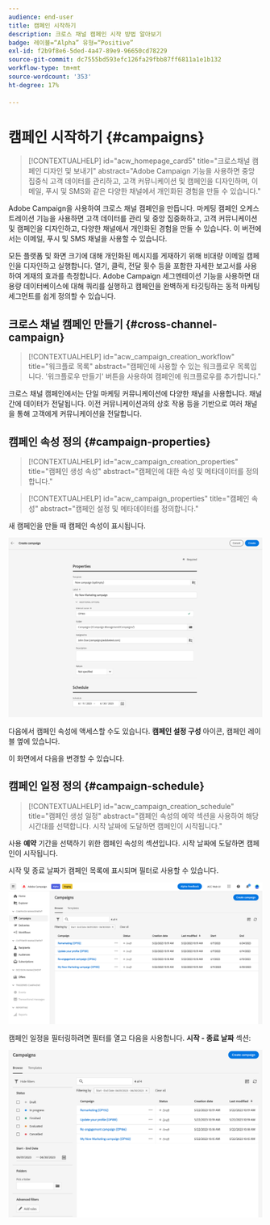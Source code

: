 ```yaml
---
audience: end-user
title: 캠페인 시작하기
description: 크로스 채널 캠페인 시작 방법 알아보기
badge: 레이블=“Alpha” 유형=“Positive”
exl-id: f2b9f8e6-5ded-4a47-89e9-96650cd78229
source-git-commit: dc7555bd593efc126fa29fbb87ff6811a1e1b132
workflow-type: tm+mt
source-wordcount: '353'
ht-degree: 17%

---
```


# 캠페인 시작하기 {#campaigns}

>[!CONTEXTUALHELP]
>id="acw_homepage_card5"
>title="크로스채널 캠페인 디자인 및 보내기"
>abstract="Adobe Campaign 기능을 사용하면 중앙 집중식 고객 데이터를 관리하고, 고객 커뮤니케이션 및 캠페인을 디자인하며, 이메일, 푸시 및 SMS와 같은 다양한 채널에서 개인화된 경험을 만들 수 있습니다."

Adobe Campaign을 사용하여 크로스 채널 캠페인을 만듭니다. 마케팅 캠페인 오케스트레이션 기능을 사용하면 고객 데이터를 관리 및 중앙 집중화하고, 고객 커뮤니케이션 및 캠페인을 디자인하고, 다양한 채널에서 개인화된 경험을 만들 수 있습니다. 이 버전에서는 이메일, 푸시 및 SMS 채널을 사용할 수 있습니다.

모든 플랫폼 및 화면 크기에 대해 개인화된 메시지를 게재하기 위해 비대량 이메일 캠페인을 디자인하고 실행합니다.
열기, 클릭, 전달 횟수 등을 포함한 자세한 보고서를 사용하여 게재의 효과를 측정합니다. Adobe Campaign 세그멘테이션 기능을 사용하면 대용량 데이터베이스에 대해 쿼리를 실행하고 캠페인을 완벽하게 타깃팅하는 동적 마케팅 세그먼트를 쉽게 정의할 수 있습니다.

## 크로스 채널 캠페인 만들기 {#cross-channel-campaign}


>[!CONTEXTUALHELP]
>id="acw_campaign_creation_workflow"
>title="워크플로 목록"
>abstract="캠페인에 사용할 수 있는 워크플로우 목록입니다. &#39;워크플로우 만들기&#39; 버튼을 사용하여 캠페인에 워크플로우를 추가합니다."

크로스 채널 캠페인에서는 단일 마케팅 커뮤니케이션에 다양한 채널을 사용합니다. 채널 간에 데이터가 전달됩니다. 이전 커뮤니케이션과의 상호 작용 등을 기반으로 여러 채널을 통해 고객에게 커뮤니케이션을 전달합니다.

## 캠페인 속성 정의 {#campaign-properties}

>[!CONTEXTUALHELP]
>id="acw_campaign_creation_properties"
>title="캠페인 생성 속성"
>abstract="캠페인에 대한 속성 및 메타데이터를 정의합니다."

>[!CONTEXTUALHELP]
>id="acw_campaign_properties"
>title="캠페인 속성"
>abstract="캠페인 설정 및 메타데이터를 정의합니다."

새 캠페인을 만들 때 캠페인 속성이 표시됩니다.

![캠페인 속성 정의](assets/campaign-properties.png)

다음에서 캠페인 속성에 액세스할 수도 있습니다. **캠페인 설정 구성** 아이콘, 캠페인 레이블 옆에 있습니다.

이 화면에서 다음을 변경할 수 있습니다.



## 캠페인 일정 정의 {#campaign-schedule}

>[!CONTEXTUALHELP]
>id="acw_campaign_creation_schedule"
>title="캠페인 생성 일정"
>abstract="캠페인 속성의 예약 섹션을 사용하여 해당 시간대를 선택합니다. 시작 날짜에 도달하면 캠페인이 시작됩니다."

사용 **예약** 기간을 선택하기 위한 캠페인 속성의 섹션입니다. 시작 날짜에 도달하면 캠페인이 시작됩니다.

시작 및 종료 날짜가 캠페인 목록에 표시되며 필터로 사용할 수 있습니다.

![캠페인 목록](assets/campaign-list.png)

캠페인 일정을 필터링하려면 필터를 열고 다음을 사용합니다. **시작 - 종료 날짜** 섹션:

![캠페인 목록](assets/campaign-filter-on-dates.png)

